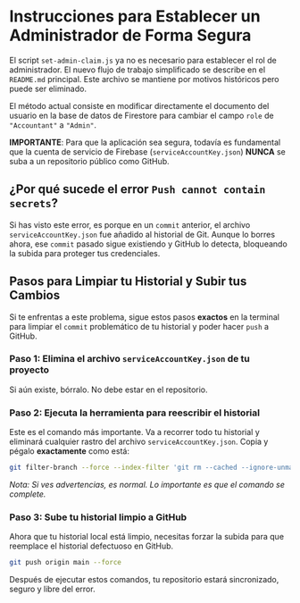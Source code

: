 # Instrucciones para Establecer un Administrador de Forma Segura

El script `set-admin-claim.js` ya no es necesario para establecer el rol de administrador. El nuevo flujo de trabajo simplificado se describe en el `README.md` principal. Este archivo se mantiene por motivos históricos pero puede ser eliminado.

El método actual consiste en modificar directamente el documento del usuario en la base de datos de Firestore para cambiar el campo `role` de `"Accountant"` a `"Admin"`.

**IMPORTANTE**: Para que la aplicación sea segura, todavía es fundamental que la cuenta de servicio de Firebase (`serviceAccountKey.json`) **NUNCA** se suba a un repositorio público como GitHub.

## ¿Por qué sucede el error `Push cannot contain secrets`?

Si has visto este error, es porque en un `commit` anterior, el archivo `serviceAccountKey.json` fue añadido al historial de Git. Aunque lo borres ahora, ese `commit` pasado sigue existiendo y GitHub lo detecta, bloqueando la subida para proteger tus credenciales.

## Pasos para Limpiar tu Historial y Subir tus Cambios

Si te enfrentas a este problema, sigue estos pasos **exactos** en la terminal para limpiar el `commit` problemático de tu historial y poder hacer `push` a GitHub.

### Paso 1: Elimina el archivo `serviceAccountKey.json` de tu proyecto

Si aún existe, bórralo. No debe estar en el repositorio.

### Paso 2: Ejecuta la herramienta para reescribir el historial

Este es el comando más importante. Va a recorrer todo tu historial y eliminará cualquier rastro del archivo `serviceAccountKey.json`. Copia y pégalo **exactamente** como está:

```bash
git filter-branch --force --index-filter 'git rm --cached --ignore-unmatch serviceAccountKey.json' --prune-empty --tag-name-filter cat -- --all
```

*Nota: Si ves advertencias, es normal. Lo importante es que el comando se complete.*

### Paso 3: Sube tu historial limpio a GitHub

Ahora que tu historial local está limpio, necesitas forzar la subida para que reemplace el historial defectuoso en GitHub.

```bash
git push origin main --force
```

Después de ejecutar estos comandos, tu repositorio estará sincronizado, seguro y libre del error.
